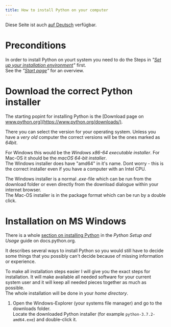 ```yaml
---
title: How to install Python on your computer
---
```


Diese Seite ist auch [auf Deutsch](./pythonsetup_de) verfügbar.

# Preconditions

In order to install Python on yourt system you need to do the Steps
in _"[Set up your installation environment](../envsetup)"_ first.   
See the _"[Start page](../index)"_ for an overview.

# Download the correct Python installer

The starting popint for installing Python is the
[Download page on www.python.org](https://www.python.org/downloads/).

There you can select the version for your operating system. Unless you have a *very old*
computer the correct versions will be the ones marked as _64bit_.

For Windows this would be the *Windows x86-64 executable installer*.   For Mac-OS it should
be the *macOS 64-bit installer*.   
The Windows installer does have "amd64" in it's name. Dont worry - this is the correct
installer even if you have a computer with an Intel CPU.

The Windows installer is a normal *.exe*-file which can be run from the download folder
or even directly from the download dialogue within your internet browser.   
The Mac-OS installer is in the package format which can be run by a double click.

# Installation on MS Windows

There is a whole
[section on installing Python](https://docs.python.org/3/using/windows.html) in the
*Python Setup and Usage* guide on docs.python.org.

It describes several ways to install Python so you would still have to decide
some things that you possibly can't decide because of missing information or experience.

To make all installation steps easier I will give you the exact steps for installation.
It will make available all needed software for your current system user and it will keep
all needed pieces together as much as possible.   
The whole installation will be done in your _home directory_.

1. Open the Windows-Explorer (your systems file manager) and go to the downloads folder.  
   Locate the downloaded Python installer (for example `python-3.7.2-amd64.exe`) and double-click it.